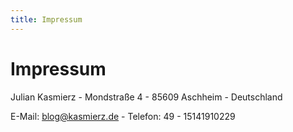 ```yaml
---
title: Impressum
---
```


# Impressum


Julian Kasmierz -
Mondstraße 4 -
85609 Aschheim -
Deutschland

E-Mail: blog@kasmierz.de -
Telefon: 49 - 15141910229
